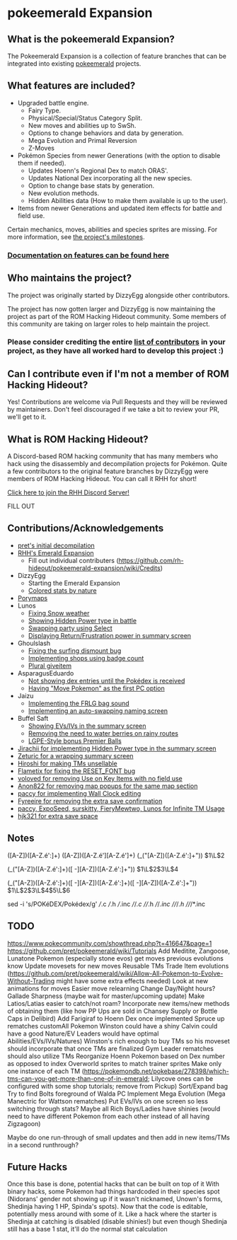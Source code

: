 # pokeemerald Expansion

## What is the pokeemerald Expansion?

The Pokeemerald Expansion is a collection of feature branches that can be integrated into existing [pokeemerald](https://github.com/pret/pokeemerald) projects.

## What features are included?
- Upgraded battle engine.
    - Fairy Type.
    - Physical/Special/Status Category Split.
    - New moves and abilities up to SwSh.
    - Options to change behaviors and data by generation.
    - Mega Evolution and Primal Reversion
    - Z-Moves
- Pokémon Species from newer Generations (with the option to disable them if needed).
    - Updates Hoenn's Regional Dex to match ORAS'.
    - Updates National Dex incorporating all the new species.
    - Option to change base stats by generation.
    - New evolution methods.
    - Hidden Abilities data (How to make them available is up to the user).
- Items from newer Generations and updated item effects for battle and field use.

Certain mechanics, moves, abilities and species sprites are missing. For more information, see [the project's milestones](https://github.com/rh-hideout/pokeemerald-expansion/milestones).

### [Documentation on features can be found here](https://github.com/rh-hideout/pokeemerald-expansion/wiki)

## Who maintains the project?

The project was originally started by DizzyEgg alongside other contributors.

The project has now gotten larger and DizzyEgg is now maintaining the project as part of the ROM Hacking Hideout community. Some members of this community are taking on larger roles to help maintain the project.

### Please consider crediting the entire [list of contributors](https://github.com/rh-hideout/pokeemerald-expansion/wiki/Credits) in your project, as they have all worked hard to develop this project :)

## Can I contribute even if I'm not a member of ROM Hacking Hideout?

Yes! Contributions are welcome via Pull Requests and they will be reviewed by maintainers. Don't feel discouraged if we take a bit to review your PR, we'll get to it.

## What is ROM Hacking Hideout?

A Discord-based ROM hacking community that has many members who hack using the disassembly and decompilation projects for Pokémon. Quite a few contributors to the original feature branches by DizzyEgg were members of ROM Hacking Hideout. You can call it RHH for short!

[Click here to join the RHH Discord Server!](https://discord.gg/6CzjAG6GZk)

FILL OUT
## Contributions/Acknowledgements
- [pret's initial decompilation](https://github.com/pret/pokeemerald)
- [RHH's Emerald Expansion](https://github.com/rh-hideout/pokeemerald-expansion)
    - Fill out individual contributers (https://github.com/rh-hideout/pokeemerald-expansion/wiki/Credits)
- DizzyEgg
    - Starting the Emerald Expansion
    - [Colored stats by nature](https://github.com/pret/pokeemerald/compare/master...DizzyEggg:pokeemerald:nature_color)
- [Porymaps](https://github.com/huderlem/porymap/releases/tag/5.1.1)
- Lunos
    - [Fixing Snow weather](https://github.com/pret/pokeemerald/wiki/Fix-Snow-Weather)
    - [Showing Hidden Power type in battle](https://www.pokecommunity.com/showpost.php?p=10269149)
    - [Swapping party using Select](https://www.pokecommunity.com/showpost.php?p=10420662)
    - [Displaying Return/Frustration power in summary screen](https://www.pokecommunity.com/showpost.php?p=10575976&postcount=420)
- Ghoulslash
    - [Fixing the surfing dismount bug](https://github.com/pret/pokeemerald/wiki/Surfing-Dismount-Ground-Effects)
    - [Implementing shops using badge count](https://github.com/pret/pokeemerald/wiki/Shop-Items-By-Badge-Count)
    - [Plural giveitem](https://www.pokecommunity.com/showpost.php?p=10177314&postcount=107)
- AsparagusEduardo
    - [Not showing dex entries until the Pokédex is received](https://github.com/pret/pokeemerald/wiki/Not-showing-dex-entries-until-getting-the-Pok%C3%A9dex)
    - [Having "Move Pokemon" as the first PC option](https://www.pokecommunity.com/showpost.php?p=10065761)
- Jaizu
    - [Implementing the FRLG bag sound](https://www.pokecommunity.com/showpost.php?p=10205757)
    - [Implementing an auto-swapping naming screen](https://www.pokecommunity.com/showpost.php?p=10199896&postcount=139)
- Buffel Saft 
    - [Showing EVs/IVs in the summary screen](https://www.pokecommunity.com/showpost.php?p=10410302)
    - [Removing the need to water berries on rainy routes](https://www.pokecommunity.com/showpost.php?p=10349397&postcount=258)
    - [LGPE-Style bonus Premier Balls](https://github.com/pret/pokeemerald/wiki/LGPE-Style-Bonus-Premier-Balls)
- [Jirachii for implementing Hidden Power type in the summary screen](https://www.pokecommunity.com/showpost.php?p=10269132)
- [Zeturic for a wrapping summary screen](https://www.pokecommunity.com/showpost.php?p=10060875&postcount=27)
- [Hiroshi for making TMs unsellable](https://www.pokecommunity.com/showpost.php?p=10209376)
- [Flametix for fixing the RESET_FONT bug](https://github.com/pret/pokeemerald/wiki/Implement-Missing-Text-Function-RESET_FONT)
- [voloved for removing Use on Key Items with no field use](https://github.com/pret/pokeemerald/wiki/Make-Key-Items-That-Cannot-Be-Used-In-The-Field-Not-Show-A-Use-or-Register-Option)
- [Anon822 for removing map popups for the same map section](https://www.pokecommunity.com/showpost.php?p=10449889)
- [paccy for implementing Wall Clock editing](https://www.pokecommunity.com/showpost.php?p=10481737)
- [Fyreeire for removing the extra save confirmation](https://github.com/pret/pokeemerald/wiki/Remove-the-extra-save-confirmation)
- [paccy, ExpoSeed, surskitty, FieryMewtwo, Lunos for Infinite TM Usage](https://github.com/pret/pokeemerald/wiki/Infinite-TM-usage)
- [hjk321 for extra save space](https://github.com/pret/pokeemerald/wiki/Extra-save-space-with-two-lines-of-code)

## Notes
([A-Z])([A-Z\.é':]+)
([A-Z])([A-Z\.é'][A-Z\.é']+)
(_\("[A-Z])([A-Z\.é':]+"\))
$1\L$2

(_\("[A-Z])([A-Z\.é':]+)([ -][A-Z])([A-Z\.é':]+"\))
$1\L$2$3\L$4

(_\("[A-Z])([A-Z\.é':]+)([ -][A-Z])([A-Z\.é':]+)([ -][A-Z])([A-Z\.é':]+"\))
$1\L$2$3\L$4$5\L$6

sed -i 's/POKéDEX/Pokédex/g' */*.c */*.h */*.inc */*/*.c */*/*.h */*/*.inc */*/*/*.h */*/*/*.inc

## TODO
https://www.pokecommunity.com/showthread.php?t=416647&page=1
https://github.com/pret/pokeemerald/wiki/Tutorials
Add Meditite, Zangoose, Lunatone
Pokemon (especially stone evos) get moves previous evolutions know
Update movesets for new moves
Reusable TMs
Trade Item evolutions (https://github.com/pret/pokeemerald/wiki/Allow-All-Pokemon-to-Evolve-Without-Trading might have some extra effects needed)
Look at new animations for moves
Easier move relearning
Change Day/Night hours?
Gallade Sharpness (maybe wait for master/upcoming update)
Make Latios/Latias easier to catch/not roam?
Incorporate new items/new methods of obtaining them (like how PP Ups are sold in Chansey Supply or Bottle Caps in Delibird)
Add Farigiraf to Hoenn Dex once implemented
Spruce up rematches
    customAll Pokemon
        Winston could have a shiny
        Calvin could have a good Nature/EV
        Leaders would have optimal Abilities/EVs/IVs/Natures)
Winston's rich enough to buy TMs so his moveset should incorporate that once TMs are finalized
    Gym Leader rematches should also utilize TMs
Reorganize Hoenn Pokemon based on Dex number as opposed to index
Overworld sprites to match trainer sprites
Make only one instance of each TM (https://pokemondb.net/pokebase/278398/which-tms-can-you-get-more-than-one-of-in-emerald; Lilycove ones can be configured with some shop tutorials; remove from Pickup)
Sort/Expand bag
Try to find Bolts foreground of Walda PC
Implement Mega Evolution (Mega Manectric for Wattson rematches)
Put EVs/IVs on one screen so less switching through stats?
Maybe all Rich Boys/Ladies have shinies (would need to have different Pokemon from each other instead of all having Zigzagoon)

Maybe do one run-through of small updates and then add in new items/TMs in a second runthrough?

## Future Hacks
Once this base is done, potential hacks that can be built on top of it
With binary hacks, some Pokemon had things hardcoded in their species spot (Nidorans' gender not showing up if it wasn't nicknamed, Unown's forms, Shedinja having 1 HP, Spinda's spots). Now that the code is editable, potentially mess around with some of it. Like a hack where the starter is Shedinja at catching is disabled (disable shinies!) but even though Shedinja still has a base 1 stat, it'll do the normal stat calculation
